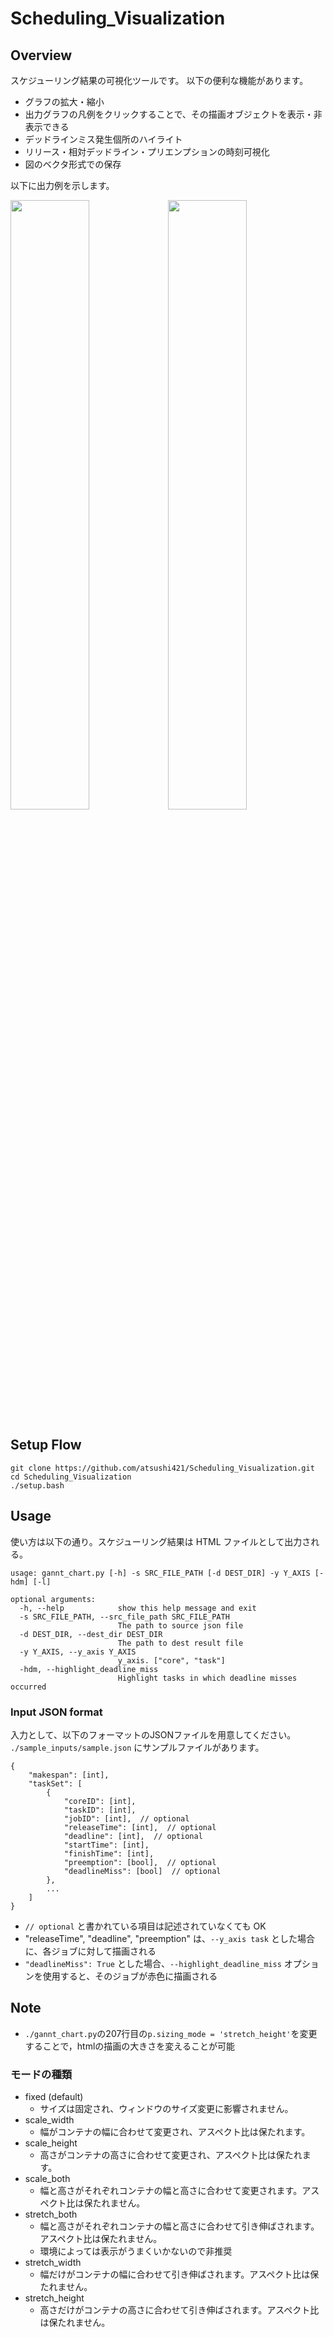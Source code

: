 # Scheduling_Visualization

## Overview
スケジューリング結果の可視化ツールです。
以下の便利な機能があります。
- グラフの拡大・縮小
- 出力グラフの凡例をクリックすることで、その描画オブジェクトを表示・非表示できる
- デッドラインミス発生個所のハイライト
- リリース・相対デッドライン・プリエンプションの時刻可視化
- 図のベクタ形式での保存

以下に出力例を示します。

<img src="https://user-images.githubusercontent.com/55824710/187318197-64a59624-1ea5-449b-96b7-2696d722597d.svg" width="50%"><img src="https://user-images.githubusercontent.com/55824710/187318194-322aedb0-82fb-478d-8d0d-d0f64612547b.svg" width="50%">

## Setup Flow
```
git clone https://github.com/atsushi421/Scheduling_Visualization.git
cd Scheduling_Visualization
./setup.bash
```

## Usage
使い方は以下の通り。スケジューリング結果は HTML ファイルとして出力される。

```
usage: gannt_chart.py [-h] -s SRC_FILE_PATH [-d DEST_DIR] -y Y_AXIS [-hdm] [-l]

optional arguments:
  -h, --help            show this help message and exit
  -s SRC_FILE_PATH, --src_file_path SRC_FILE_PATH
                        The path to source json file
  -d DEST_DIR, --dest_dir DEST_DIR
                        The path to dest result file
  -y Y_AXIS, --y_axis Y_AXIS
                        y_axis. ["core", "task"]
  -hdm, --highlight_deadline_miss
                        Highlight tasks in which deadline misses occurred
```

### Input JSON format
入力として、以下のフォーマットのJSONファイルを用意してください。
`./sample_inputs/sample.json` にサンプルファイルがあります。

```
{
    "makespan": [int],
    "taskSet": [
        {
            "coreID": [int],
            "taskID": [int],
            "jobID": [int],  // optional
            "releaseTime": [int],  // optional
            "deadline": [int],  // optional
            "startTime": [int],
            "finishTime": [int],
            "preemption": [bool],  // optional
            "deadlineMiss": [bool]  // optional
        },
        ...
    ]
}
```
- `// optional` と書かれている項目は記述されていなくても OK
- "releaseTime", "deadline", "preemption" は、`--y_axis task` とした場合に、各ジョブに対して描画される
- `"deadlineMiss": True` とした場合、`--highlight_deadline_miss` オプションを使用すると、そのジョブが赤色に描画される

## Note
- `./gannt_chart.py`の207行目の`p.sizing_mode = 'stretch_height'`を変更することで，htmlの描画の大きさを変えることが可能

### モードの種類
- fixed (default)
  - サイズは固定され、ウィンドウのサイズ変更に影響されません。
- scale_width
  - 幅がコンテナの幅に合わせて変更され、アスペクト比は保たれます。
- scale_height
  - 高さがコンテナの高さに合わせて変更され、アスペクト比は保たれます。
- scale_both
  - 幅と高さがそれぞれコンテナの幅と高さに合わせて変更されます。アスペクト比は保たれません。
- stretch_both
  - 幅と高さがそれぞれコンテナの幅と高さに合わせて引き伸ばされます。アスペクト比は保たれません。
  - 環境によっては表示がうまくいかないので非推奨
- stretch_width
  - 幅だけがコンテナの幅に合わせて引き伸ばされます。アスペクト比は保たれません。
- stretch_height
  - 高さだけがコンテナの高さに合わせて引き伸ばされます。アスペクト比は保たれません。